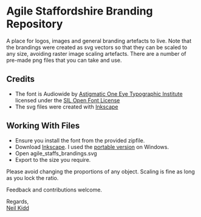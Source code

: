 Agile Staffordshire Branding Repository
=======================================

A place for logos, images and general branding artefacts to live.
Note that the brandings were created as svg vectors so that they can be scaled to any size, avoiding raster image scaling artefacts.
There are a number of pre-made png files that you can take and use.

Credits
-------
* The font is Audiowide by [Astigmatic One Eye Typographic Institute](http://www.astigmatic.com/) licensed under the [SIL Open Font License](http://scripts.sil.org/OFL)
* The svg files were created with [Inkscape](http://inkscape.org/)

Working With Files
------------------
* Ensure you install the font from the provided zipfile.
* Download [Inkscape](http://inkscape.org/). I used the [portable version](http://portableapps.com/apps/graphics_pictures/inkscape_portable) on Windows.
* Open agile\_staffs_brandings.svg
* Export to the size you require.


Please avoid changing the proportions of any object. Scaling is fine as long as you lock the ratio.

Feedback and contributions welcome.

Regards,  
[Neil Kidd](https://github.com/neilkidd)